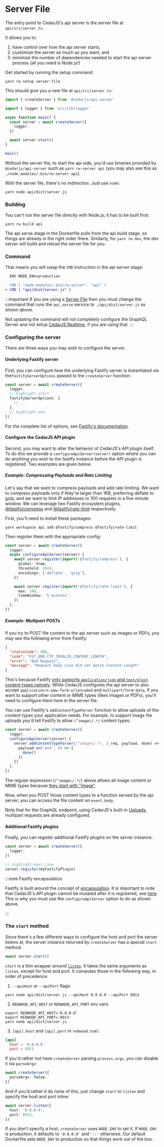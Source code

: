 # Server File

The entry point to CedarJS's api server is the server file at `api/src/server.ts`.

It allows you to:

1. have control over how the api server starts,
2. customize the server as much as you want, and
3. minimize the number of dependencies needed to start the api server process (all you need is Node.js!)

Get started by running the setup command:

```
yarn rw setup server-file
```

This should give you a new file at `api/src/server.ts`:

```typescript title="api/src/server.ts"
import { createServer } from '@cedarjs/api-server'

import { logger } from 'src/lib/logger'

async function main() {
  const server = await createServer({
    logger,
  })

  await server.start()
}

main()
```

Without the server file, to start the api side, you'd use binaries provided by `@cedarjs/api-server` such as `yarn rw-server api` (you may also see this as `./node_modules/.bin/rw-server api`).

With the server file, there's no indirection. Just use `node`:

```
yarn node api/dist/server.js
```

### Building

You can't run the server file directly with Node.js; it has to be built first:

```
yarn rw build api
```

The api serve stage in the Dockerfile pulls from the api build stage, so things are already in the right order there. Similarly, for `yarn rw dev`, the dev server will build and reload the server file for you.

### Command

That means you will swap the `CMD` instruction in the api server stage:

```diff
  ENV NODE_ENV=production

- CMD [ "node_modules/.bin/rw-server", "api" ]
+ CMD [ "api/dist/server.js" ]
```

:::important
If you are using a [Server File](#using-the-server-file) then you must change the command that runs the `api_serve` service to `./api/dist/server.js` as shown above.

Not updating the command will not completely configure the GraphQL Server and not setup [CedarJS Realtime](./realtime.md), if you are using that.
:::

### Configuring the server

There are three ways you may wish to configure the server.

#### Underlying Fastify server

First, you can configure how the underlying Fastify server is instantiated via the`fastifyServerOptions` passed to the `createServer` function:

```ts title="api/src/server.ts"
const server = await createServer({
  logger,
  // highlight-start
  fastifyServerOptions: {
    // ...
  },
  // highlight-end
})
```

For the complete list of options, see [Fastify's documentation](https://fastify.dev/docs/latest/Reference/Server/#factory).

#### Configure the CedarJS API plugin

Second, you may want to alter the behavior of CedarJS's API plugin itself. To do this we provide a `configureApiServer(server)` option where you can do anything you wish to the fastify instance before the API plugin is registered. Two examples are given below.

##### Example: Compressing Payloads and Rate Limiting

Let's say that we want to compress payloads and add rate limiting.
We want to compress payloads only if they're larger than 1KB, preferring deflate to gzip,
and we want to limit IP addresses to 100 requests in a five minute window.
We can leverage two Fastify ecosystem plugins, [@fastify/compress](https://github.com/fastify/fastify-compress) and [@fastify/rate-limit](https://github.com/fastify/fastify-rate-limit) respectively.

First, you'll need to install these packages:

```
yarn workspace api add @fastify/compress @fastify/rate-limit
```

Then register them with the appropriate config:

```ts title="api/src/server.ts"
const server = await createServer({
  logger,
  async configureApiServer(server) {
    await server.register(import('@fastify/compress'), {
      global: true,
      threshold: 1024,
      encodings: ['deflate', 'gzip'],
    })

    await server.register(import('@fastify/rate-limit'), {
      max: 100,
      timeWindow: '5 minutes',
    })
  },
})
```

##### Example: Multipart POSTs

If you try to POST file content to the api server such as images or PDFs, you may see the following error from Fastify:

```json
{
  "statusCode": 400,
  "code": "FST_ERR_CTP_INVALID_CONTENT_LENGTH",
  "error": "Bad Request",
  "message": "Request body size did not match Content-Length"
}
```

This's because Fastify [only supports `application/json` and `text/plain` content types natively](https://www.fastify.io/docs/latest/Reference/ContentTypeParser/).
While CedarJS configures the api server to also accept `application/x-www-form-urlencoded` and `multipart/form-data`, if you want to support other content or MIME types (likes images or PDFs), you'll need to configure them here in the server file.

You can use Fastify's `addContentTypeParser` function to allow uploads of the content types your application needs.
For example, to support image file uploads you'd tell Fastify to allow `/^image\/.*/` content types:

```ts title="api/src/server.ts"
const server = await createServer({
  logger,
  configureApiServer(server) {
    server.addContentTypeParser(/^image\/.*/, (_req, payload, done) => {
      payload.on('end', () => {
        done()
      })
    })
  },
})
```

The regular expression (`/^image\/.*/`) above allows all image content or MIME types because [they start with "image"](https://developer.mozilla.org/en-US/docs/Web/Media/Formats/Image_types).

Now, when you POST those content types to a function served by the api server, you can access the file content on `event.body`.

Note that for the GraphQL endpoint, using CedarJS's built-in [Uploads](uploads.md), multipart requests are already configured.

#### Additional Fastify plugins

Finally, you can register additional Fastify plugins on the server instance:

```ts title="api/src/server.ts"
const server = await createServer({
  logger,
})

// highlight-next-line
server.register(myFastifyPlugin)
```

:::note Fastify encapsulation

Fastify is built around the concept of [encapsulation](https://fastify.dev/docs/latest/Reference/Encapsulation/). It is important to note that CedarJS's API plugin cannot be mutated after it is registered, see [here](https://fastify.dev/docs/latest/Reference/Plugins/#asyncawait). This is why you must use the `configureApiServer` option to do as shown above.

:::

### The `start` method

Since there's a few different ways to configure the host and port the server listens at, the server instance returned by `createServer` has a special `start` method:

```ts title="api/src/server.ts"
await server.start()
```

`start` is a thin wrapper around [`listen`](https://fastify.dev/docs/latest/Reference/Server/#listen).
It takes the same arguments as `listen`, except for host and port. It computes those in the following way, in order of precedence:

1. `--apiHost` or `--apiPort` flags:

```
yarn node api/dist/server.js --apiHost 0.0.0.0 --apiPort 8913
```

2. `REDWOOD_API_HOST` or `REDWOOD_API_PORT` env vars:

```
export REDWOOD_API_HOST='0.0.0.0'
export REDWOOD_API_PORT='8913'
yarn node api/dist/server.js
```

3. `[api].host` and `[api].port` in `redwood.toml`:

```toml title="redwood.toml"
[api]
  host = '0.0.0.0'
  port = 8913
```

If you'd rather not have `createServer` parsing `process.argv`, you can disable it via `parseArgv`:

```ts title="api/src/server.ts"
await createServer({
  parseArgv: false,
})
```

And if you'd rather it do none of this, just change `start` to `listen` and specify the host and port inline:

```ts title="api/src/server.ts"
await server.listen({
  host: '0.0.0.0',
  port: 8913,
})
```

If you don't specify a host, `createServer` uses `NODE_ENV` to set it. If `NODE_ENV` is production, it defaults to `'0.0.0.0'` and `'::'` otherwise.
Our default Dockerfile sets `NODE_ENV` to production so that things work out of the box.
